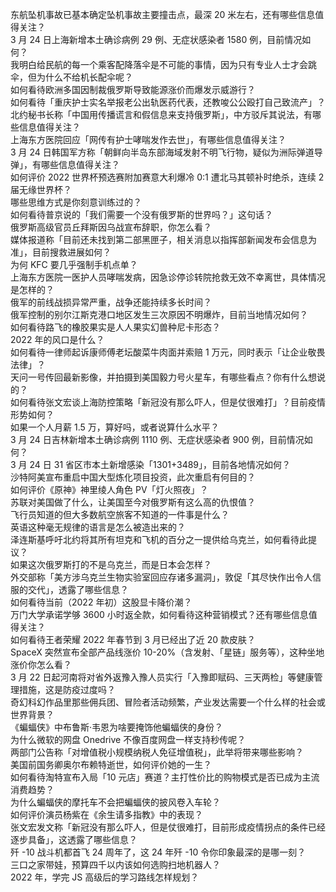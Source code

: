 东航坠机事故已基本确定坠机事故主要撞击点，最深 20 米左右，还有哪些信息值得关注？  
3 月 24 日上海新增本土确诊病例 29 例、无症状感染者 1580 例，目前情况如何？  
我明白给民航的每一个乘客配降落伞是不可能的事情，因为只有专业人士才会跳伞，但为什么不给机长配伞呢？  
如何看待欧洲多国因制裁俄罗斯导致能源涨价而爆发示威游行？  
如何看待「重庆护士实名举报老公出轨医药代表，还教唆公公殴打自己致流产」？  
北约秘书长称「中国用传播谎言和假信息来支持俄罗斯」，中方驳斥其说法，有哪些信息值得关注？  
上海东方医院回应「网传有护士哮喘发作去世」，有哪些信息值得关注？  
3 月 24 日韩国军方称「朝鲜向半岛东部海域发射不明飞行物，疑似为洲际弹道导弹」，有哪些信息值得关注？  
如何评价 2022 世界杯预选赛附加赛意大利爆冷 0:1 遭北马其顿补时绝杀，连续 2 届无缘世界杯？  
哪些思维方式是你刻意训练过的？  
如何看待普京说的「我们需要一个没有俄罗斯的世界吗？」这句话？  
俄罗斯高级官员丘拜斯因乌战宣布辞职，你怎么看？  
媒体报道称「目前还未找到第二部黑匣子，相关消息以指挥部新闻发布会信息为准」，目前搜救进展如何？  
为何 KFC 要几乎强制手机点单？  
上海东方医院一医护人员哮喘发病，因急诊停诊转院抢救无效不幸离世，具体情况是怎样的？  
俄军的前线战损异常严重，战争还能持续多长时间？  
俄军控制的别尔江斯克港口地区发生三次原因不明爆炸，目前当地情况如何？  
如何看待路飞的橡胶果实是人人果实幻兽种尼卡形态？  
2022 年的风口是什么？  
如何看待一律师起诉康师傅老坛酸菜牛肉面并索赔 1 万元，同时表示「让企业敬畏法律」？  
天问一号传回最新影像，并拍摄到美国毅力号火星车，有哪些看点？你有什么想说的？  
如何看待张文宏谈上海防控策略「新冠没有那么吓人，但是仗很难打」？目前疫情形势如何？  
如果一个人月薪 1.5 万，算好吗，或者说算什么水平？  
3 月 24 日吉林新增本土确诊病例 1110 例、无症状感染者 900 例，目前情况如何？  
3 月 24 日 31 省区市本土新增感染「1301+3489」，目前各地情况如何？  
沙特阿美宣布重启中国大型炼化项目投资，此次重启有何目的？  
如何评价《原神》神里绫人角色 PV「灯火照夜」？  
苏联对美国做了什么，让美国至今对俄罗斯有这么高的仇恨值？  
飞行员知道的但大多数航空旅客不知道的一件事是什么？  
英语这种毫无规律的语言是怎么被造出来的？  
泽连斯基呼吁北约将其所有坦克和飞机的百分之一提供给乌克兰，如何看待此提议？  
如果这次俄罗斯打的不是乌克兰，而是日本会怎样？  
外交部称「美方涉乌克兰生物实验室回应存诸多漏洞」，敦促「其尽快作出令人信服的交代」，透露了哪些信息？  
如何看待当前（2022 年初）这股显卡降价潮？  
万门大学承诺学够 3600 小时返全款，如何看待这种营销模式？还有哪些信息值得关注？  
如何看待王者荣耀 2022 年春节到 3 月已经出了近 20 款皮肤？  
SpaceX 突然宣布全部产品线涨价 10-20%（含发射、「星链」服务等），这种坐地涨价你怎么看？  
3 月 22 日起河南将对省外返豫入豫人员实行「入豫即赋码、三天两检」等健康管理措施，这是防疫过度吗？  
奇幻科幻作品里那些佣兵团、冒险者活动频繁，产业发达需要一个什么样的社会或世界背景？  
《蝙蝠侠》中布鲁斯·韦恩为啥要掩饰他蝙蝠侠的身份？  
为什么微软的网盘 Onedrive 不像百度网盘一样支持秒传呢？  
两部门公告称「对增值税小规模纳税人免征增值税」，此举将带来哪些影响？  
美国前国务卿奥尔布赖特逝世，如何评价她的一生？  
如何看待淘特宣布入局「10 元店」赛道？主打性价比的购物模式是否已成为主流消费趋势？  
为什么蝙蝠侠的摩托车不会把蝙蝠侠的披风卷入车轮？  
如何评价演员杨紫在《余生请多指教》中的表现？  
张文宏发文称「新冠没有那么吓人，但是仗很难打，目前形成疫情拐点的条件已经逐步具备」，这透露了哪些信息？  
歼 -10 战斗机都首飞 24 周年了，这 24 年歼 -10 令你印象最深的是哪一刻？  
三口之家带娃，预算四千以内该如何选购扫地机器人？  
2022 年，学完 JS 高级后的学习路线怎样规划？  

